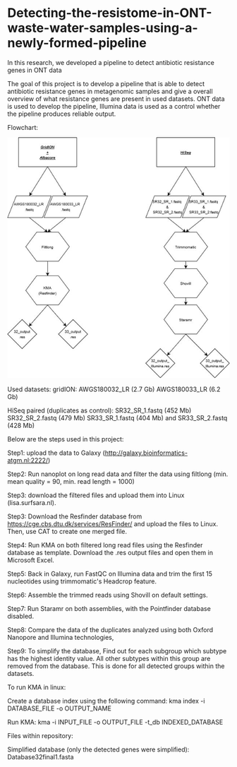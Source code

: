 # Detecting-the-resistome-in-ONT-waste-water-samples-using-a-newly-formed-pipeline
In this research, we developed a pipeline to detect antibiotic resistance genes in ONT data

The goal of this project is to develop a pipeline that is able to detect antibiotic resistance genes in metagenomic samples and give a overall overview of what resistance genes are present in used datasets.
ONT data is used to develop the pipeline, Illumina data is used as a control whether the pipeline produces reliable output.

Flowchart:

![](images/flowchart%20end.jpg)


Used datasets:
gridION:
AWGS180032_LR (2.7 Gb)
AWGS180033_LR (6.2 Gb)

HiSeq paired (duplicates as control):
SR32_SR_1.fastq (452 Mb)
SR32_SR_2.fastq (479 Mb)
SR33_SR_1.fastq (404 Mb)
and SR33_SR_2.fastq (428 Mb)

Below are the steps used in this project:

Step1:
upload the data to Galaxy (http://galaxy.bioinformatics-atgm.nl:2222/)

Step2:
Run nanoplot on long read data and filter the data using filtlong (min. mean quality = 90, min. read length = 1000)

Step3:
download the filtered files and upload them into Linux (lisa.surfsara.nl).

Step3:
Download the Resfinder database from https://cge.cbs.dtu.dk/services/ResFinder/ and upload the files to Linux. Then, use CAT to create one merged file.

Step4:
Run KMA on both filtered long read files using the Resfinder database as template. Download the .res output files and open them in Microsoft Excel.

Step5:
Back in Galaxy, run FastQC on Illumina data and trim the first 15 nucleotides using trimmomatic's Headcrop feature.

Step6:
Assemble the trimmed reads using Shovill on default settings.

Step7:
Run Staramr on both assemblies, with the Pointfinder database disabled.

Step8:
Compare the data of the duplicates analyzed using both Oxford Nanopore and Illumina technologies,

Step9:
To simplify the database, Find out for each subgroup which subtype has the highest identity value. All other subtypes within this group are removed from the database. This is done for all detected groups within the datasets.


To run KMA in linux:

Create a database index using the following command:
kma index -i DATABASE_FILE -o OUTPUT_NAME

Run KMA:
kma -i INPUT_FILE -o OUTPUT_FILE -t_db INDEXED_DATABASE


Files within repository:

Simplified database (only the detected genes were simplified): Database32final1.fasta

